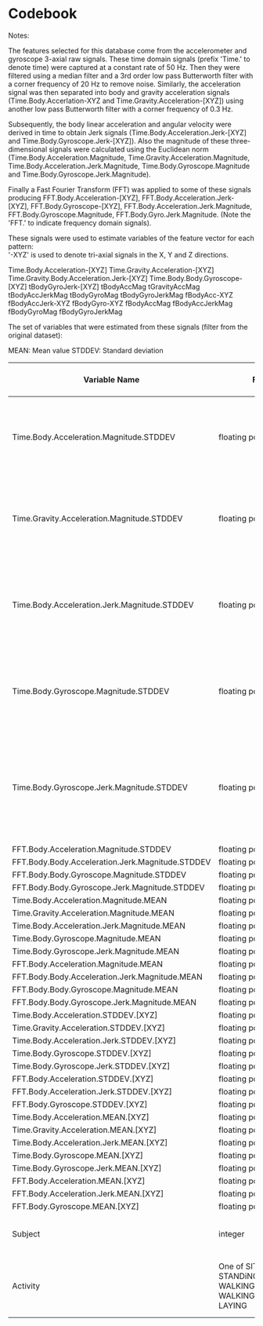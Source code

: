 Codebook
========

Notes:

The features selected for this database come from the accelerometer and gyroscope 3-axial raw signals. These time domain signals (prefix 'Time.' to denote time) were captured at a constant rate of 50 Hz. Then they were filtered using a median filter and a 3rd order low pass Butterworth filter with a corner frequency of 20 Hz to remove noise. Similarly, the acceleration signal was then separated into body and gravity acceleration signals (Time.Body.Accerlation-XYZ and Time.Gravity.Acceleration-[XYZ]) using another low pass Butterworth filter with a corner frequency of 0.3 Hz. 

Subsequently, the body linear acceleration and angular velocity were derived in time to obtain Jerk signals (Time.Body.Acceleration.Jerk-[XYZ] and Time.Body.Gyroscope.Jerk-[XYZ]). Also the magnitude of these three-dimensional signals were calculated using the Euclidean norm (Time.Body.Acceleration.Magnitude, Time.Gravity.Acceleration.Magnitude, Time.Body.Acceleration.Jerk.Magnitude, Time.Body.Gyroscope.Magnitude and Time.Body.Gyroscope.Jerk.Magnitude). 

Finally a Fast Fourier Transform (FFT) was applied to some of these signals producing FFT.Body.Acceleration-[XYZ], FFT.Body.Acceleration.Jerk-[XYZ], FFT.Body.Gyroscope-[XYZ], FFT.Body.Acceleration.Jerk.Magnitude, FFT.Body.Gyroscope.Magnitude, FFT.Body.Gyro.Jerk.Magnitude. (Note the 'FFT.' to indicate frequency domain signals). 

These signals were used to estimate variables of the feature vector for each pattern:  
'-XYZ' is used to denote tri-axial signals in the X, Y and Z directions.

Time.Body.Acceleration-[XYZ]
Time.Gravity.Acceleration-[XYZ]
Time.Gravity.Body.Acceleration.Jerk-[XYZ]
Time.Body.Body.Gyroscope-[XYZ]
tBodyGyroJerk-[XYZ]
tBodyAccMag
tGravityAccMag
tBodyAccJerkMag
tBodyGyroMag
tBodyGyroJerkMag
fBodyAcc-XYZ
fBodyAccJerk-XYZ
fBodyGyro-XYZ
fBodyAccMag
fBodyAccJerkMag
fBodyGyroMag
fBodyGyroJerkMag

The set of variables that were estimated from these signals (filter from the original dataset): 

MEAN: Mean value
STDDEV: Standard deviation


|Variable Name | Format | Variable Label | Valid range | Value for missing | Value for inapplicable |
---------------|--------|----------------|-------------|-------------------|------------------------|
|Time.Body.Acceleration.Magnitude.STDDEV| floating point |  Body acceleration Euclidean norm over sample time domain. Accelerometer reading.         |   1.0 to -1.0 | NA | NA |         
|Time.Gravity.Acceleration.Magnitude.STDDEV| floating point | Gravity acceleration Euclidean norm over sample time domain. Accelerometer reading.          |   1.0 to -1.0 | NA | NA |         
|Time.Body.Acceleration.Jerk.Magnitude.STDDEV|  floating point | Body linear acceleration and angular velocity Euclidean norm in time sample. Accelerometer reading.| 1.0 to -1.0 | NA | NA |     
|Time.Body.Gyroscope.Magnitude.STDDEV|   floating point | Body linear acceleration and angular velocity in sample time domain. Gyroscope reading. |   1.0 to -1.0 | NA | NA |   
|Time.Body.Gyroscope.Jerk.Magnitude.STDDEV|    floating point | Body Euclidean norm over sample time domain of body linear acceleration and angular velocity. Gyrocope reading.  |   1.0 to -1.0 | NA | NA |   
|FFT.Body.Acceleration.Magnitude.STDDEV|   floating point |           |   1.0 to -1.0 | NA | NA |   
|FFT.Body.Body.Acceleration.Jerk.Magnitude.STDDEV|  floating point |           |   1.0 to -1.0 | NA | NA |   
|FFT.Body.Body.Gyroscope.Magnitude.STDDEV|  floating point |           |   1.0 to -1.0 | NA | NA |   
|FFT.Body.Body.Gyroscope.Jerk.Magnitude.STDDEV |  floating point |           |   1.0 to -1.0 | NA | NA |   
|Time.Body.Acceleration.Magnitude.MEAN| floating point |           |   1.0 to -1.0 | NA | NA |             
|Time.Gravity.Acceleration.Magnitude.MEAN|  floating point |           |   1.0 to -1.0 | NA | NA |         
|Time.Body.Acceleration.Jerk.Magnitude.MEAN|  floating point |           |   1.0 to -1.0 | NA | NA |       
|Time.Body.Gyroscope.Magnitude.MEAN | floating point |           |   1.0 to -1.0 | NA | NA |               
|Time.Body.Gyroscope.Jerk.Magnitude.MEAN|   floating point |           |   1.0 to -1.0 | NA | NA |         
|FFT.Body.Acceleration.Magnitude.MEAN|  floating point |           |   1.0 to -1.0 | NA | NA |             
|FFT.Body.Body.Acceleration.Jerk.Magnitude.MEAN|  floating point |           |   1.0 to -1.0 | NA | NA |   
|FFT.Body.Body.Gyroscope.Magnitude.MEAN|    floating point |           |   1.0 to -1.0 | NA | NA |         
|FFT.Body.Body.Gyroscope.Jerk.Magnitude.MEAN|   floating point |           |   1.0 to -1.0 | NA | NA |     
|Time.Body.Acceleration.STDDEV.[XYZ]|   floating point |           |   1.0 to -1.0 | NA | NA |                 
|Time.Gravity.Acceleration.STDDEV.[XYZ] |   floating point |           |   1.0 to -1.0 | NA | NA |             
|Time.Body.Acceleration.Jerk.STDDEV.[XYZ]|  floating point |           |   1.0 to -1.0 | NA | NA |             
|Time.Body.Gyroscope.STDDEV.[XYZ] |   floating point |           |   1.0 to -1.0 | NA | NA |                   
|Time.Body.Gyroscope.Jerk.STDDEV.[XYZ]|   floating point |           |   1.0 to -1.0 | NA | NA |               
|FFT.Body.Acceleration.STDDEV.[XYZ] |   floating point |           |   1.0 to -1.0 | NA | NA |                 
|FFT.Body.Acceleration.Jerk.STDDEV.[XYZ]|   floating point |           |   1.0 to -1.0 | NA | NA |             
|FFT.Body.Gyroscope.STDDEV.[XYZ]|   floating point |           |   1.0 to -1.0 | NA | NA |                     
|Time.Body.Acceleration.MEAN.[XYZ]  |   floating point |           |   1.0 to -1.0 | NA | NA |                 
|Time.Gravity.Acceleration.MEAN.[XYZ] |   floating point |           |   1.0 to -1.0 | NA | NA |               
|Time.Body.Acceleration.Jerk.MEAN.[XYZ] | floating point |           |   1.0 to -1.0 | NA | NA |               
|Time.Body.Gyroscope.MEAN.[XYZ] | floating point |           |   1.0 to -1.0 | NA | NA |                       
|Time.Body.Gyroscope.Jerk.MEAN.[XYZ]| floating point |           |   1.0 to -1.0 | NA | NA |                   
|FFT.Body.Acceleration.MEAN.[XYZ]|  floating point |           |   1.0 to -1.0 | NA | NA |                     
|FFT.Body.Acceleration.Jerk.MEAN.[XYZ]| floating point |           |   1.0 to -1.0 | NA | NA |   
|FFT.Body.Gyroscope.MEAN.[XYZ]|   floating point |           |   1.0 to -1.0 | NA | NA |                       
|Subject|   integer |   A unique number indicating a given subject   |   1-30 | NA | NA |                                         
|Activity| One of SITTING, STANDiNG, WALKING, WALKING_DOWNSTAIRS, WALKING_UPSTAIRS, LAYING | A description of the activity the subject was enganing in in the time domain | SITTING, STANDiNG, WALKING, WALKING_DOWNSTAIRS, WALKING_UPSTAIRS, LAYING | NA | 

